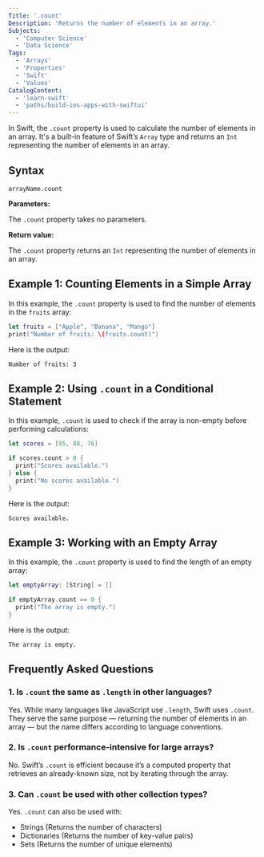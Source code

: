 ```yaml
---
Title: '.count'
Description: 'Returns the number of elements in an array.'
Subjects:
  - 'Computer Science'
  - 'Data Science'
Tags:
  - 'Arrays'
  - 'Properties'
  - 'Swift'
  - 'Values'
CatalogContent:
  - 'learn-swift'
  - 'paths/build-ios-apps-with-swiftui'
---
```


In Swift, the `.count` property is used to calculate the number of elements in an array. It's a built-in feature of Swift’s `Array` type and returns an `Int` representing the number of elements in an array.

## Syntax

```pseudo
arrayName.count
```

**Parameters:**

The `.count` property takes no parameters.

**Return value:**

The `.count` property returns an `Int` representing the number of elements in an array.

## Example 1: Counting Elements in a Simple Array

In this example, the `.count` property is used to find the number of elements in the `fruits` array:

```swift
let fruits = ["Apple", "Banana", "Mango"]
print("Number of fruits: \(fruits.count)")
```

Here is the output:

```shell
Number of fruits: 3
```

## Example 2: Using `.count` in a Conditional Statement

In this example, `.count` is used to check if the array is non-empty before performing calculations:

```swift
let scores = [95, 88, 76]

if scores.count > 0 {
  print("Scores available.")
} else {
  print("No scores available.")
}
```

Here is the output:

```shell
Scores available.
```

## Example 3: Working with an Empty Array

In this example, the `.count` property is used to find the length of an empty array:

```swift
let emptyArray: [String] = []

if emptyArray.count == 0 {
  print("The array is empty.")
}
```

Here is the output:

```shell
The array is empty.
```

## Frequently Asked Questions

### 1. Is `.count` the same as `.length` in other languages?

Yes. While many languages like JavaScript use `.length`, Swift uses `.count`. They serve the same purpose — returning the number of elements in an array — but the name differs according to language conventions.

### 2. Is `.count` performance-intensive for large arrays?

No. Swift’s `.count` is efficient because it’s a computed property that retrieves an already-known size, not by iterating through the array.

### 3. Can `.count` be used with other collection types?

Yes. `.count` can also be used with:

- Strings (Returns the number of characters)
- Dictionaries (Returns the number of key-value pairs)
- Sets (Returns the number of unique elements)
